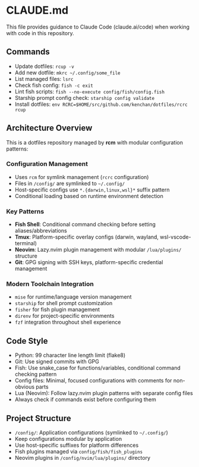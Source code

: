 # CLAUDE.md

This file provides guidance to Claude Code (claude.ai/code) when working with code in this repository.

## Commands
- Update dotfiles: `rcup -v`
- Add new dotfile: `mkrc ~/.config/some_file`
- List managed files: `lsrc`
- Check fish config: `fish -c exit`
- Lint fish scripts: `fish --no-execute config/fish/config.fish`
- Starship prompt config check: `starship config validate`
- Install dotfiles: `env RCRC=$HOME/src/github.com/kenchan/dotfiles/rcrc rcup`

## Architecture Overview

This is a dotfiles repository managed by **rcm** with modular configuration patterns:

### Configuration Management
- Uses `rcm` for symlink management (`rcrc` configuration)
- Files in `/config/` are symlinked to `~/.config/`
- Host-specific configs use `*.{darwin,linux,wsl}*` suffix pattern
- Conditional loading based on runtime environment detection

### Key Patterns
- **Fish Shell**: Conditional command checking before setting aliases/abbreviations
- **Tmux**: Platform-specific overlay configs (darwin, wayland, wsl-vscode-terminal)
- **Neovim**: Lazy.nvim plugin management with modular `/lua/plugins/` structure
- **Git**: GPG signing with SSH keys, platform-specific credential management

### Modern Toolchain Integration
- `mise` for runtime/language version management
- `starship` for shell prompt customization  
- `fisher` for fish plugin management
- `direnv` for project-specific environments
- `fzf` integration throughout shell experience

## Code Style
- Python: 99 character line length limit (flake8)
- Git: Use signed commits with GPG
- Fish: Use snake_case for functions/variables, conditional command checking pattern
- Config files: Minimal, focused configurations with comments for non-obvious parts
- Lua (Neovim): Follow lazy.nvim plugin patterns with separate config files
- Always check if commands exist before configuring them

## Project Structure
- `/config/`: Application configurations (symlinked to `~/.config/`)
- Keep configurations modular by application
- Use host-specific suffixes for platform differences
- Fish plugins managed via `config/fish/fish_plugins`
- Neovim plugins in `/config/nvim/lua/plugins/` directory